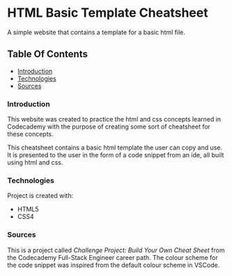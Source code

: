 # HTML Basic Template Cheatsheet

A simple website that contains a template for a basic html file. 

## Table Of Contents
* [Introduction](#Introduction)
* [Technologies](#Technologies)
* [Sources](#Sources)

### Introduction

This website was created to practice the html and css concepts learned in Codecademy with the purpose of creating some sort of cheatsheet for these concepts. 

This cheatsheet contains a basic html template the user can copy and use. It is presented to the user in the form of a code snippet from an ide, all built using html and css. 

### Technologies
Project is created with:
* HTML5
* CSS4

### Sources
This is a project called *Challenge Project: Build Your Own Cheat Sheet* from the Codecademy Full-Stack Engineer career path. The colour scheme for the code snippet was inspired from the default colour scheme in VSCode. 
